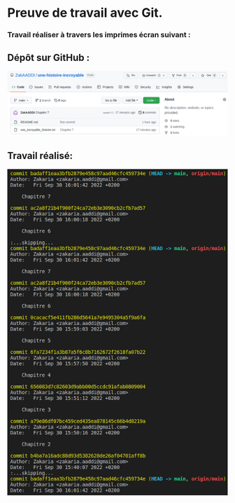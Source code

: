# Preuve de travail avec Git.

### Travail réaliser à travers les imprimes écran suivant :

## Dépôt sur GitHub :
![alt text](screengithub.png "Preuve de travail avec git log")

## Travail réalisé: 
![alt text](screenlog01.png "Preuve de travail avec git log")

